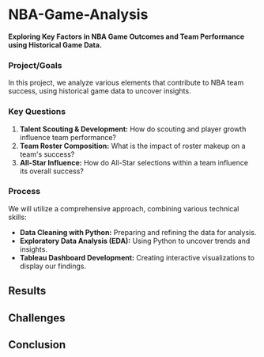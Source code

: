# NBA-Game-Analysis

**Exploring Key Factors in NBA Game Outcomes and Team Performance using Historical Game Data.**

### Project/Goals
In this project, we analyze various elements that contribute to NBA team success, using historical game data to uncover insights.

### Key Questions
1. **Talent Scouting & Development:** How do scouting and player growth influence team performance?
2. **Team Roster Composition:** What is the impact of roster makeup on a team's success?
3. **All-Star Influence:** How do All-Star selections within a team influence its overall success?


### Process
We will utilize a comprehensive approach, combining various technical skills:

- **Data Cleaning with Python:** Preparing and refining the data for analysis.
- **Exploratory Data Analysis (EDA):** Using Python to uncover trends and insights.
- **Tableau Dashboard Development:** Creating interactive visualizations to display our findings.


## Results 

## Challenges

## Conclusion
